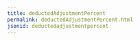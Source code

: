 ```yaml
---
title: deductedAdjustmentPercent
permalink: deductedAdjustmentPercent.html
jsonid: deductedadjustmentpercent
---
```

